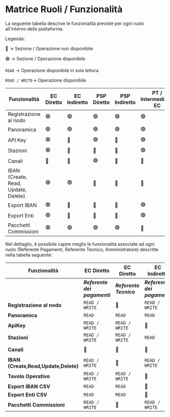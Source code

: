 # Matrice Ruoli / Funzionalità

La seguente tabella descrive le funzionalità previste per ogni ruolo all'interno della piattaforma.

Legenda:&#x20;

🔴 -> Sezione / Operazione non disponibile

🟢 -> Sezione / Operazione disponibile

`READ` ->  Operazione disponibile in sola lettura

`READ / WRITE`->  Operazione disponibile&#x20;



<table data-full-width="true"><thead><tr><th width="160">Funzionalità</th><th width="126">EC Diretto</th><th width="137">EC Indiretto</th><th width="131">PSP Diretto</th><th width="143">PSP Indiretto</th><th width="172">PT / Intermediario EC</th><th width="100">PT / Intermediario PSP</th></tr></thead><tbody><tr><td>Registrazione al nodo</td><td>🟢</td><td>🟢</td><td>🟢</td><td>🟢</td><td>🟢</td><td>🟢</td></tr><tr><td>Panoramica</td><td>🟢</td><td>🟢</td><td>🟢</td><td>🟢</td><td>🟢</td><td>🟢</td></tr><tr><td>API Key</td><td>🟢</td><td>🔴</td><td>🟢</td><td>🔴</td><td>🟢</td><td>🟢</td></tr><tr><td>Stazioni</td><td>🟢</td><td>🔴</td><td>🔴</td><td>🔴</td><td>🟢</td><td>🔴</td></tr><tr><td>Canali</td><td>🔴</td><td>🔴</td><td>🟢</td><td>🔴</td><td>🔴</td><td>🟢</td></tr><tr><td>IBAN (Create, Read, Update, Delete)</td><td>🟢</td><td>🟢</td><td>🔴</td><td>🔴</td><td>🔴</td><td>🔴</td></tr><tr><td>Export IBAN</td><td>🟢</td><td>🔴</td><td>🔴</td><td>🔴</td><td>🟢</td><td>🔴</td></tr><tr><td>Export Enti</td><td>🟢</td><td>🔴</td><td>🔴</td><td>🔴</td><td>🟢</td><td>🔴</td></tr><tr><td>Pacchetti Commissioni</td><td>🟢</td><td>🟢</td><td>🟢</td><td>🟢</td><td>🔴</td><td>🔴</td></tr></tbody></table>

Nel dettaglio, è possibile capire meglio le funzionalità associate ad ogni ruolo (Referente Pagamenti, Referente Tecnico,  Amministratore) descritte nella tabella seguente:

<table data-full-width="true"><thead><tr><th>Funzionalità</th><th>EC Diretto</th><th>EC Diretto</th><th>EC Indiretto</th><th>EC Indiretto</th><th>PSP Diretto</th><th>PSP Diretto</th><th>PSP Indiretto</th><th>PSP Indiretto</th><th>PT / Intermediario</th><th>PT / Intermediario</th><th>PT / Intermediario</th></tr></thead><tbody><tr><td> </td><td><em><strong>Referente dei pagamenti</strong></em></td><td><em><strong>Referente Tecnico</strong></em></td><td><em><strong>Referente dei pagamenti</strong></em></td><td><em><strong>Referente Tecnico</strong></em></td><td><em><strong>Amministratore</strong></em></td><td><em><strong>Referente Tecnico</strong></em></td><td><em><strong>Amministratore</strong></em></td><td><em><strong>Referente Tecnico</strong></em></td><td><em><strong>Referente Tecnico</strong></em></td><td><em><strong>Referente Tecnico</strong></em></td><td><em><strong>Referente Tecnico</strong></em></td></tr><tr><td><strong>Registrazione al nodo</strong></td><td><code>READ / WRITE</code></td><td>🔴</td><td><code>READ / WRITE</code></td><td>🔴</td><td><code>READ / WRITE</code></td><td>🔴</td><td><code>READ / WRITE</code></td><td>🔴</td><td><code>READ / WRITE</code></td><td><code>READ / WRITE</code></td><td><code>READ / WRITE</code></td></tr><tr><td><strong>Panoramica</strong></td><td><code>READ</code> </td><td><code>READ</code> </td><td><code>READ</code> </td><td><code>READ</code> </td><td><code>READ</code> </td><td><code>READ</code> </td><td><code>READ</code> </td><td><code>READ</code> </td><td><code>READ</code> </td><td><code>READ</code> </td><td><code>READ</code> </td></tr><tr><td><strong>ApiKey</strong></td><td><code>READ / WRITE</code></td><td><code>READ / WRITE</code></td><td>🔴</td><td>🔴</td><td><code>READ / WRITE</code></td><td><code>READ / WRITE</code></td><td>🔴</td><td>🔴</td><td><code>READ / WRITE</code></td><td><code>READ / WRITE</code></td><td><code>READ / WRITE</code></td></tr><tr><td><strong>Stazioni</strong></td><td><code>READ / WRITE</code></td><td><code>READ / WRITE</code></td><td><code>READ</code> </td><td>🔴</td><td>🔴</td><td>🔴</td><td>🔴</td><td>🔴</td><td><code>READ / WRITE</code></td><td>🔴</td><td><code>READ / WRITE</code></td></tr><tr><td><strong>Canali</strong></td><td>🔴</td><td>🔴</td><td>🔴</td><td>🔴</td><td><code>READ / WRITE</code></td><td><code>READ / WRITE</code></td><td>🔴</td><td>🔴</td><td>🔴</td><td><code>READ / WRITE</code></td><td><code>READ / WRITE</code></td></tr><tr><td><strong>IBAN (Create,Read,Update,Delete)</strong></td><td><code>READ / WRITE</code></td><td>🔴</td><td><code>READ / WRITE</code></td><td>🔴</td><td>🔴</td><td>🔴</td><td>🔴</td><td>🔴</td><td>🔴</td><td>🔴</td><td>🔴</td></tr><tr><td><strong>Tavolo Operativo</strong></td><td><code>READ / WRITE</code></td><td><code>READ / WRITE</code></td><td>🔴</td><td>🔴</td><td>🔴</td><td>🔴</td><td>🔴</td><td>🔴</td><td><code>READ / WRITE</code></td><td>🔴</td><td><code>READ / WRITE</code></td></tr><tr><td><strong>Export IBAN CSV</strong></td><td><code>READ</code> </td><td><code>READ</code> </td><td>🔴</td><td>🔴</td><td>🔴</td><td>🔴</td><td>🔴</td><td>🔴</td><td><code>READ</code> </td><td>🔴</td><td>🔴</td></tr><tr><td><strong>Export Enti CSV</strong></td><td><code>READ</code> </td><td><code>READ</code> </td><td>🔴</td><td>🔴</td><td>🔴</td><td>🔴</td><td>🔴</td><td>🔴</td><td><code>READ</code> </td><td>🔴</td><td>🔴</td></tr><tr><td><strong>Pacchetti Commissioni</strong></td><td><code>READ / WRITE</code></td><td>🔴</td><td><code>READ / WRITE</code></td><td>🔴</td><td><code>READ / WRITE</code></td><td>🔴</td><td><code>READ / WRITE</code></td><td>🔴</td><td>🔴</td><td></td><td></td></tr></tbody></table>


